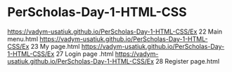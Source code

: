 # PerScholas-Day-1-HTML-CSS
https://vadym-usatiuk.github.io/PerScholas-Day-1-HTML-CSS/Ex 22 Main menu.html
https://vadym-usatiuk.github.io/PerScholas-Day-1-HTML-CSS/Ex 23 My page.html
https://vadym-usatiuk.github.io/PerScholas-Day-1-HTML-CSS/Ex 27 Login page .html
https://vadym-usatiuk.github.io/PerScholas-Day-1-HTML-CSS/Ex 28 Register page.html


